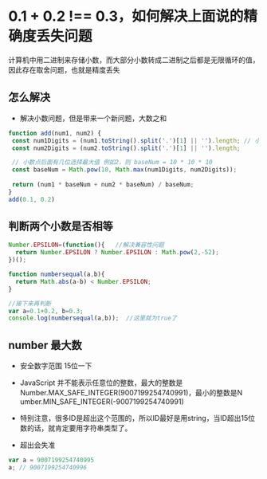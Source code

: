 # 0.1 + 0.2 !== 0.3，如何解决上面说的精确度丢失问题

计算机中用二进制来存储小数，而大部分小数转成二进制之后都是无限循环的值，因此存在取舍问题，也就是精度丢失

## 怎么解决

- 解决小数问题，但是带来一个新问题，大数之和
```js
function add(num1, num2) {
 const num1Digits = (num1.toString().split('.')[1] || '').length; // 小数点后面有几位
 const num2Digits = (num2.toString().split('.')[1] || '').length;

 // 小数点后面有几位选择最大值 例如2，则 baseNum = 10 * 10 * 10
 const baseNum = Math.pow(10, Math.max(num1Digits, num2Digits));
 
 return (num1 * baseNum + num2 * baseNum) / baseNum;
}
add(0.1, 0.2)
```

## 判断两个小数是否相等
```js
Number.EPSILON=(function(){   //解决兼容性问题
  return Number.EPSILON ? Number.EPSILON : Math.pow(2,-52);
})();

function numbersequal(a,b){  
  return Math.abs(a-b) < Number.EPSILON;
}

//接下来再判断 
var a=0.1+0.2, b=0.3;
console.log(numbersequal(a,b));  //这里就为true了
```

## number 最大数
- 安全数字范围 15位一下

- JavaScript 并不能表示任意位的整数，最大的整数是 Number.MAX_SAFE_INTEGER(9007199254740991)，最小的整数是N umber.MIN_SAFE_INTEGER(-9007199254740991)

- 特别注意，很多ID是超出这个范围的，所以ID最好是用string，当ID超出15位数的话，就肯定要用字符串类型了。
- 超出会失准

```js
var a = 9007199254740995
a; // 9007199254740996
```